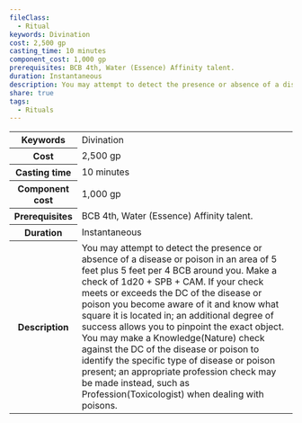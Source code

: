 ```yaml
---
fileClass:
  - Ritual
keywords: Divination
cost: 2,500 gp
casting_time: 10 minutes
component_cost: 1,000 gp
prerequisites: BCB 4th, Water (Essence) Affinity talent.
duration: Instantaneous
description: You may attempt to detect the presence or absence of a disease or poison in an area of 5 feet plus 5 feet per 4 BCB around you. Make a check of 1d20 + SPB + CAM. If your check meets or exceeds the DC of the disease or poison you become aware of it and know what square it is located in; an additional degree of success allows you to pinpoint the exact object. You may make a Knowledge(Nature) check against the DC of the disease or poison to identify the specific type of disease or poison present; an appropriate profession check may be made instead, such as Profession(Toxicologist) when dealing with poisons.
share: true
tags:
  - Rituals
---
```


<p><span style="overflow-x: auto;"><table><tbody><tr><th>Keywords</th><td>Divination</td></tr><tr><th>Cost</th><td>2,500 gp</td></tr><tr><th>Casting time</th><td>10 minutes</td></tr><tr><th>Component cost</th><td>1,000 gp</td></tr><tr><th>Prerequisites</th><td>BCB 4th, Water (Essence) Affinity talent.</td></tr><tr><th>Duration</th><td>Instantaneous</td></tr><tr><th>Description</th><td>You may attempt to detect the presence or absence of a disease or poison in an area of 5 feet plus 5 feet per 4 BCB around you. Make a check of 1d20 + SPB + CAM. If your check meets or exceeds the DC of the disease or poison you become aware of it and know what square it is located in; an additional degree of success allows you to pinpoint the exact object. You may make a Knowledge(Nature) check against the DC of the disease or poison to identify the specific type of disease or poison present; an appropriate profession check may be made instead, such as Profession(Toxicologist) when dealing with poisons.</td></tr></tbody></table></span></p>